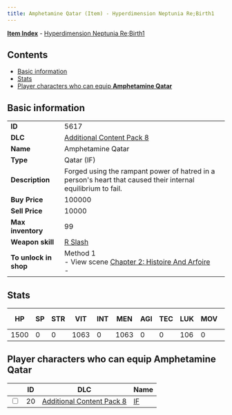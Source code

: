```yaml
---
title: Amphetamine Qatar (Item) - Hyperdimension Neptunia Re;Birth1
---
```


[**Item Index**](/neptunia/rb1/item/index.html) - [Hyperdimension Neptunia Re;Birth1](/neptunia/rb1)

## Contents

- [Basic information](#basic-information)
- [Stats](#stats)
- [Player characters who can equip **Amphetamine Qatar**](#player-characters-who-can-equip-amphetamine-qatar)

## Basic information

|   |   |
| -- | -- |
| **ID** | 5617 |
| **DLC** | [Additional Content Pack 8](/neptunia/rb1/dlc/17-pack8.html) |
| **Name** | Amphetamine Qatar |
| **Type** | Qatar (IF) |
| **Description** | Forged using the rampant power of hatred in a person's heart that caused their internal equilibrium to fail. |
| **Buy Price** | 100000 |
| **Sell Price** | 10000 |
| **Max inventory** | 99 |
| **Weapon skill** | [R Slash](/neptunia/rb1/skill/17-3203-r-slash.html) |
| **To unlock in shop** | Method 1<br />- View scene [Chapter 2: Histoire And Arfoire](/neptunia/rb1/scene/1-201-chapter-2-histoire-and-arfoire.html)<br />-  |


## Stats

| HP | SP | STR | VIT | INT | MEN | AGI | TEC | LUK | MOV | Fire res. | Ice res. | Wind res. | Lightning res. |
| -- | -- | --- | --- | --- | --- | --- | --- | --- | --- | --------- | -------- | --------- | -------------- |
| 1500 | 0 | 0 | 1063 | 0 | 1063 | 0 | 0 | 106 | 0 | 0 | 0 | 0 | 0 |


## Player characters who can equip **Amphetamine Qatar**

|    | ID | DLC | Name |
| -- | -- | --- | ---- |
| <input type="checkbox" id="rb1-player-17-20" class="trackbox" /> | 20 | [Additional Content Pack 8](/neptunia/rb1/dlc/17-pack8.html) | [IF](/neptunia/rb1/player/17-20-if.html) |
